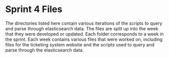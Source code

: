 # Sprint 4 Files

The directories listed here contain various iterations of the scripts to query and parse through elasticsearch data. The files are split up into the week that they were developed or updated.
Each folder corresponds to a week in the sprint. Each week contains various files that were worked on, including files for the ticketing system website and the scripts
used to query and parse through the elasticsearch data.
